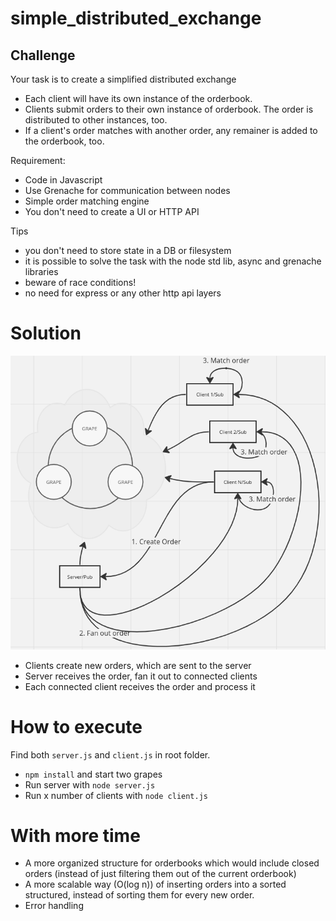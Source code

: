 # simple_distributed_exchange

## Challenge
Your task is to create a simplified distributed exchange

* Each client will have its own instance of the orderbook.
* Clients submit orders to their own instance of orderbook. The order is distributed to other instances, too.
* If a client's order matches with another order, any remainer is added to the orderbook, too.

Requirement:
* Code in Javascript
* Use Grenache for communication between nodes
* Simple order matching engine
* You don't need to create a UI or HTTP API

Tips

 - you don't need to store state in a DB or filesystem
 - it is possible to solve the task with the node std lib, async and grenache libraries
 - beware of race conditions!
 - no need for express or any other http api layers

# Solution

<img src="diagram.png" alt="Diagram" width="515"/>

 - Clients create new orders, which are sent to the server
 - Server receives the order, fan it out to connected clients
 - Each connected client receives the order and process it

# How to execute

Find both `server.js` and `client.js` in root folder.

 - `npm install` and start two grapes
 - Run server with `node server.js`
 - Run x number of clients with `node client.js`

# With more time

 - A more organized structure for orderbooks which would include closed orders (instead of just filtering them out of the current orderbook)
 - A more scalable way (O(log n)) of inserting orders into a sorted structured, instead of sorting them for every new order.
 - Error handling
